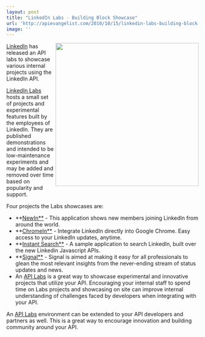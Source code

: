 ```yaml
---
layout: post
title: "LinkedIn Labs - Building Block Showcase"
url: 'http://apievangelist.com/2010/10/15/linkedin-labs-building-block-showcase/'
image: ''
---
```


<img src="http://kinlane-productions.s3.amazonaws.com/api-evangelist/linkedin-labs.PNG" alt="" width="375" align="right" />[LinkedIn][1] has released an API labs to showcase various internal projects using the LinkedIn API.

[LinkedIn Labs][2] hosts a small set of projects and experimental features built by the employees of LinkedIn. They are published demonstrations and intended to be low-maintenance experiments and may be added and removed over time based on popularity and support.

Four projects the Labs showcases are:

  * **[NewIn**][3] \- This application shows new members joining LinkedIn from around the world.
  * **[ChromeIn**][4] \- Integrate LinkedIn directly into Google Chrome. Easy access to your LinkedIn updates, anytime.
  * **[Instant Search**][5] \- A sample application to search LinkedIn, built over the new Linkedin Javascript APIs.
  * **[Signal**][6] \- Signal is aimed at making it easy for all professionals to glean the most relevant insights from the never-ending stream of status updates and news.
  * An [API Labs][7] is a great way to showcase experimental and innovative projects that utilize your API.
Encouraging your internal staff to spend time on Labs projects and showcasing on site can improve internal understanding of challenges faced by developers when integrating with your API.

An [API Labs][7] environment can be extended to your API developers and partners as well. This is a great way to encourage innovation and building community around your API.

   [1]: http://blog.linkedin.com/2010/10/13/linkedin-labs/
   [2]: http://www.linkedinlabs.com/
   [3]: http://www.linkedinlabs.com/newin
   [4]: http://www.linkedinlabs.com/chromein
   [5]: http://www.linkedinlabs.com/instantsearch
   [6]: http://www.linkedinlabs.com/signal
   [7]: http://www.apievangelist.com/ecosystem-building-blocks-detail.php?Building_Block_ID=164

